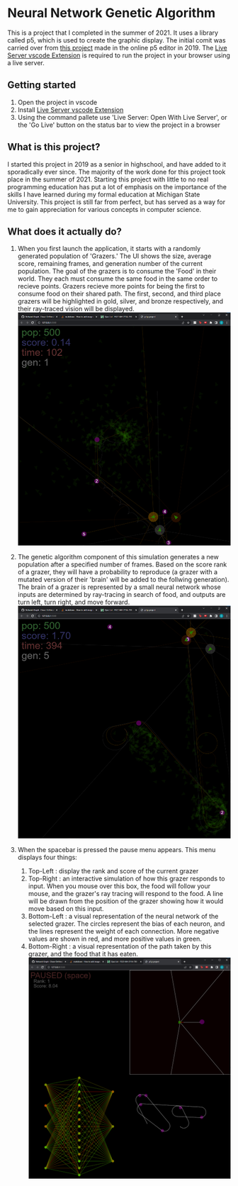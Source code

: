 # Neural Network Genetic Algorithm

This is a project that I completed in the summer of 2021. It uses a library called p5, which is used to create the graphic display. The initial comit was carried over from [this project](https://editor.p5js.org/chase.devries@gmail.com/full/jgzhmTut1) made in the online p5 editor in 2019. The [Live Server vscode Extension](https://marketplace.visualstudio.com/items?itemName=ritwickdey.LiveServer) is required to run the project in your browser using a live server.

## Getting started
1. Open the project in vscode
2. Install [Live Server vscode Extension](https://marketplace.visualstudio.com/items?itemName=ritwickdey.LiveServer)
3. Using the command pallete use 'Live Server: Open With Live Server', or the 'Go Live' button on the status bar to view the project in a browser

## What is this project?
I started this project in 2019 as a senior in highschool, and have added to it sporadically ever since. The majority of the work done for this project took place in the summer of 2021. Starting this project with little to no real programming education has put a lot of emphasis on the importance of the skills I have learned during my formal education at Michigan State University. This project is still far from perfect, but has served as a way for me to gain appreciation for various concepts in computer science.

## What does it actually do?
1. When you first launch the application, it starts with a randomly generated population of 'Grazers.' The UI shows the size, average score, remaining frames, and generation number of the current population. The goal of the grazers is to consume the 'Food' in their world. They each must consume the same food in the same order to recieve points. Grazers recieve more points for being the first to consume food on their shared path. The first, second, and third place grazers will be highlighted in gold, silver, and bronze respectively, and their ray-traced vision will be displayed.
![Alt text](./ReadmeResources/InitialView.png "Title")

2. The genetic algorithm component of this simulation generates a new population after a specified number of frames. Based on the score rank of a grazer, they will have a probability to reproduce (a grazer with a mutated version of their 'brain' will be added to the follwing generation). The brain of a grazer is represented by a small neural network whose inputs are determined by ray-tracing in search of food, and outputs are turn left, turn right, and move forward. 
![Alt text](./ReadmeResources/NaturalSelection.png "Title")

3. When the spacebar is pressed the pause menu appears. This menu displays four things:
    1. Top-Left : display the rank and score of the current grazer
    2. Top-Right : an interactive simulation of how this grazer responds to input. When you mouse over this box, the food will follow your mouse, and the grazer's ray tracing will respond to the food. A line will be drawn from the position of the grazer showing how it would move based on this input.
    3. Bottom-Left : a visual representation of the neural network of the selected grazer. The circles represent the bias of each neuron, and the lines represent the weight of each connection. More negative values are shown in red, and more positive values in green.
    4. Bottom-Right : a visual representation of the path taken by this grazer, and the food that it has eaten.
![Alt text](./ReadmeResources/PauseMenu.png "Title")